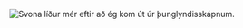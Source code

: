![Svona líður mér eftir að ég kom út úr þunglyndisskápnum.](http://68.media.tumblr.com/66665ce617a20e28590eb255d68b2149/tumblr_nckzsoucui1rxqu94o1_500.png "Colleen Butters")
